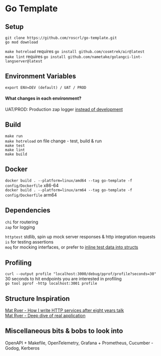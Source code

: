 # Go Template

## Setup

`git clone https://github.com/roscrl/go-template.git`  
`go mod download`

`make hotreload` requires `go install github.com/cosmtrek/air@latest`  
`make lint` requires `go install github.com/nametake/golangci-lint-langserver@latest`

## Environment Variables

`export ENV=DEV (default) / UAT / PROD`

#### What changes in each environment?

UAT/PROD: Production zap logger [instead of development](https://pkg.go.dev/go.uber.org/zap#hdr-Configuring_Zap)

## Build

`make run`  
`make hotreload` on file change - test, build & run  
`make test`  
`make lint`  
`make build`

## Docker

`docker build . --platform=linux/amd64 --tag go-template -f config/Dockerfile` x86-64  
`docker build . --platform=linux/arm64 --tag go-template -f config/Dockerfile` arm64

## Dependencies

`chi` for routering  
`zap` for logging

`httptest` stdlib, spin up mock server responses & http integration requests  
`is` for testing assertions  
`moq` for mocking interfaces, or prefer to [inline test data into structs](https://jrock.us/posts/go-interfaces/)

## Profiling

`curl --output profile "localhost:3000/debug/pprof/profile?seconds=30"` 30 seconds to hit endpoints you are interested in profiling  
`go tool pprof -http localhost:3001 profile`

## Structure Inspiration

[Mat Ryer - How I write HTTP services after eight years talk](https://www.youtube.com/watch?v=XGVZ0Ip4XPM)  
[Mat Ryer - Deep dive of real application](https://www.youtube.com/watch?v=VRZZeJwIAIM)

## Miscellaneous bits & bobs to look into

OpenAPI + Makefile, OpenTelemetry, Grafana + Prometheus, Cucumber - Godog, Kerberos
